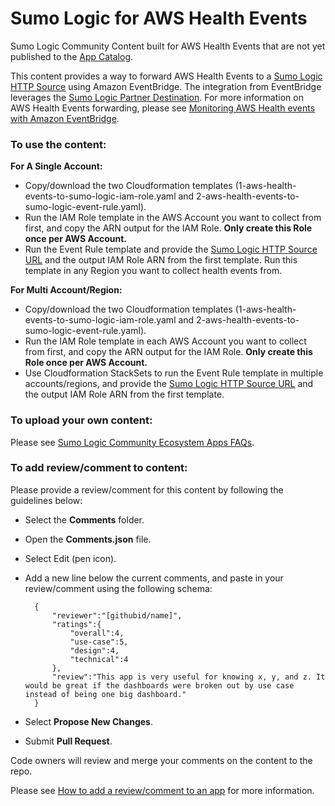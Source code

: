 # Sumo Logic for AWS Health Events
Sumo Logic Community Content built for AWS Health Events that are not yet published to the [App Catalog](https://help.sumologic.com/docs/integrations/).

This content provides a way to forward AWS Health Events to a [Sumo Logic HTTP Source](https://help-opensource.sumologic.com/docs/send-data/hosted-collectors/http-source/logs-metrics/) using Amazon EventBridge. The integration from EventBridge leverages the [Sumo Logic Partner Destination](https://docs.aws.amazon.com/eventbridge/latest/userguide/eb-api-destination-partners.html#:~:text=HEC%20token%20ID.-,Sumo%20Logic,-API%20destination%20invocation). For more information on AWS Health Events forwarding, please see [Monitoring AWS Health events with Amazon EventBridge](https://docs.aws.amazon.com/health/latest/ug/cloudwatch-events-health.html).

### To use the content:
**For A Single Account:**
- Copy/download the two Cloudformation templates (1-aws-health-events-to-sumo-logic-iam-role.yaml and 2-aws-health-events-to-sumo-logic-event-rule.yaml).
- Run the IAM Role template in the AWS Account you want to collect from first, and copy the ARN output for the IAM Role. **Only create this Role once per AWS Account.**
- Run the Event Rule template and provide the [Sumo Logic HTTP Source URL](https://help-opensource.sumologic.com/docs/send-data/hosted-collectors/http-source/logs-metrics/) and the output IAM Role ARN from the first template. Run this template in any Region you want to collect health events from.

**For Multi Account/Region:**
- Copy/download the two Cloudformation templates (1-aws-health-events-to-sumo-logic-iam-role.yaml and 2-aws-health-events-to-sumo-logic-event-rule.yaml).
- Run the IAM Role template in each AWS Account you want to collect from first, and copy the ARN output for the IAM Role. **Only create this Role once per AWS Account.**
- Use Cloudformation StackSets to run the Event Rule template in multiple accounts/regions, and provide the [Sumo Logic HTTP Source URL](https://help-opensource.sumologic.com/docs/send-data/hosted-collectors/http-source/logs-metrics/) and the output IAM Role ARN from the first template.

### To upload your own content:
Please see [Sumo Logic Community Ecosystem Apps FAQs](https://help.sumologic.com/docs/integrations/community-ecosystem-apps/#faq).

### To add review/comment to content:
Please provide a review/comment for this content by following the guidelines below:

- Select the **Comments** folder.
- Open the **Comments.json** file.
- Select Edit (pen icon).
- Add a new line below the current comments, and paste in your review/comment using the following schema:

        {
            "reviewer":"[githubid/name]",
            "ratings":{
                "overall":4,
                "use-case":5,
                "design":4,
                "technical":4
            },
            "review":"This app is very useful for knowing x, y, and z. It would be great if the dashboards were broken out by use case instead of being one big dashboard."
        }


- Select **Propose New Changes**.
- Submit **Pull Request**.

Code owners will review and merge your comments on the content to the repo.

Please see [How to add a review/comment to an app](https://help.sumologic.com/docs/integrations/community-ecosystem-apps/#how-do-i-add-a-reviewrating-to-an-app) for more information.